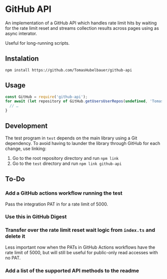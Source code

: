 # GitHub API

An implementation of a GitHub API which handles rate limit hits by waiting for
the rate limit reset and streams collection results across pages using as async
interator.

Useful for long-running scripts.

## Instalation

`npm install https://github.com/TomasHubelbauer/github-api`

## Usage

```js
const GitHub = require('github-api');
for await (let repository of GitHub.getUsersUserRepos(undefined, 'TomasHubelbauer')) {
  // …
}
```

## Development

The test program in `test` depends on the main library using a Git dependency.
To avoid having to launder the library through GitHub for each change, use
linking:

1. Go to the root repository directory and run `npm link`
2. Go to the `test` directory and run `npm link github-api`

## To-Do

### Add a GitHub actions workflow running the test

Pass the integration PAT in for a rate limit of 5000.

### Use this in GitHub Digest

### Transfer over the rate limit reset wait logic from `index.ts` and delete it

Less important now when the PATs in GitHub Actions workflows have the rate limit
of 5000, but will still be useful for public-only read accesses with no PAT.

### Add a list of the supported API methods to the readme
